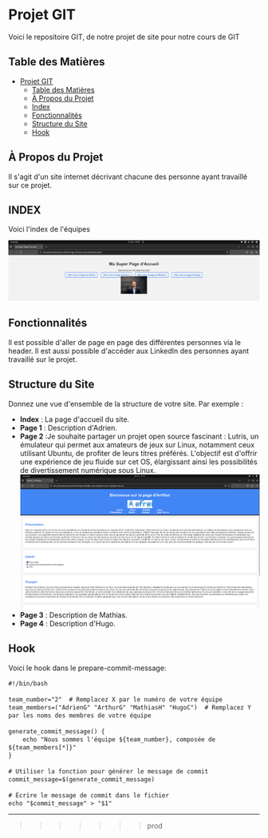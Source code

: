 
# Projet GIT
Voici le repositoire GIT, de notre projet de site pour notre cours de GIT



## Table des Matières

- [Projet GIT](#projet-git)
  - [Table des Matières](#table-des-matières)
  - [À Propos du Projet](#à-propos-du-projet)
  - [Index](#index)
  - [Fonctionnalités](#fonctionnalités)
  - [Structure du Site](#structure-du-site)
  - [Hook](#hook)

## À Propos du Projet

Il s'agit d'un site internet décrivant chacune des personne ayant travaillé sur ce projet.

## INDEX

Voici l'index de l'équipes

![screenshot](image/index.png)

## Fonctionnalités

Il est possible d'aller de page en page des différentes personnes via le header. Il est aussi possible d'accéder aux LinkedIn des personnes ayant travaillé sur le projet.

## Structure du Site

Donnez une vue d'ensemble de la structure de votre site. Par exemple :

- **Index** : La page d'accueil du site.
- **Page 1** : Description d'Adrien.
- **Page 2** :Je souhaite partager un projet open source fascinant : Lutris, un émulateur qui permet aux amateurs de jeux sur Linux, notamment ceux utilisant Ubuntu, de profiter de leurs titres préférés. L'objectif est d'offrir une expérience de jeu fluide sur cet OS, élargissant ainsi les possibilités de divertissement numérique sous Linux.
  ![screenshot](image/arthur.png)
- **Page 3** : Description de Mathias.
- **Page 4** : Description d'Hugo.



## Hook

Voici le hook dans le prepare-commit-message:
```
#!/bin/bash

team_number="2"  # Remplacez X par le numéro de votre équipe
team_members=("AdrienG" "ArthurG" "MathiasH" "HugoC")  # Remplacez Y par les noms des membres de votre équipe

generate_commit_message() {
    echo "Nous sommes l'équipe ${team_number}, composée de ${team_members[*]}"
}

# Utiliser la fonction pour générer le message de commit
commit_message=$(generate_commit_message)

# Écrire le message de commit dans le fichier
echo "$commit_message" > "$1"
```
---

>>>>>>> prod
